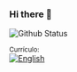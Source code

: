 ### Hi there 👋

<!--
**Roberto-Paulo/Roberto-Paulo** is a ✨ _special_ ✨ repository because its `README.md` (this file) appears on your GitHub profile.

Here are some ideas to get you started:

- 🔭 I’m currently working on ...
- 🌱 I’m currently learning ...
- 👯 I’m looking to collaborate on ...
- 🤔 I’m looking for help with ...
- 💬 Ask me about ...
- 📫 How to reach me: ...
- 😄 Pronouns: ...
- ⚡ Fun fact: ...
-->

![Github Status](https://github-readme-stats.vercel.app/api?username=roberto-paulo&show_icons=true)
<p><small>Currículo: </small><br />
  <a href="https://github.com/Roberto-Paulo/Roberto-Paulo/raw/master/CURRICULO-ROBERTO%20PAULO%20GOMES.pdf">
    <img
         src="https://img.shields.io/badge/-Português-1F6B75.svg?&style=flat-square&logo=DocuSign&logoColor=white"
         alt="English"
    />
  </a>
